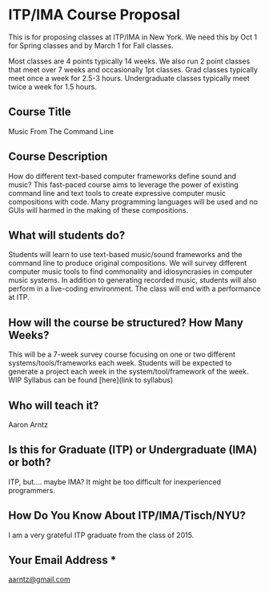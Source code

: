 # ITP/IMA Course Proposal

This is for proposing classes at ITP/IMA in New York.  We need this by Oct 1 for
Spring classes and by March 1 for Fall classes.

Most classes are  4 points typically 14 weeks.  We also run 2 point classes that
meet over 7 weeks and occasionally 1pt  classes.  Grad classes typically meet
once a week for 2.5-3 hours. Undergraduate classes typically meet twice a week
for 1.5 hours.

## Course Title
Music From The Command Line

## Course Description
How do different text-based computer frameworks define sound and music?
This fast-paced course aims to leverage the power of existing command line and
text tools to create expressive computer music compositions with code. Many
programming languages will be used and no GUIs will harmed in
the making of these compositions.

## What will students do?
Students will learn to use text-based music/sound frameworks and the command
line to produce original compositions. We will survey different computer music
tools to find commonality and idiosyncrasies in computer music systems. In
addition to generating recorded music, students will also perform in a
live-coding environment. The class will end with a performance at ITP.

## How will the course be structured? How Many Weeks?
This will be a 7-week survey course focusing on one or two different
systems/tools/frameworks each week. Students will be expected to generate a
project each week in the system/tool/framework of the week. WIP Syllabus can be
found [here](link to syllabus) 

## Who will teach it?
Aaron Arntz

## Is this for Graduate (ITP) or Undergraduate (IMA) or both?
ITP, but.... maybe IMA? It might be too difficult for inexperienced
programmers.

## How Do You Know About ITP/IMA/Tisch/NYU?
I am a very grateful ITP graduate from the class of 2015. 

## Your Email Address *
aarntz@gmail.com
